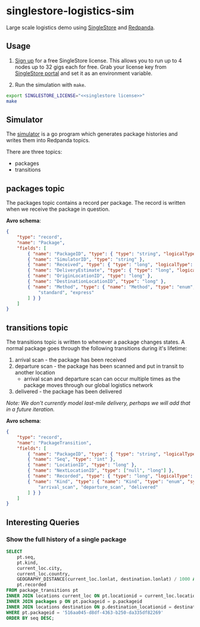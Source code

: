 # singlestore-logistics-sim

Large scale logistics demo using [SingleStore](https://singlestore.com) and [Redpanda](https://vectorized.io/).

## Usage

1. [Sign up](https://msql.co/2E8aBa2) for a free SingleStore license.
This allows you to run up to 4 nodes up to 32 gigs each for free. Grab your license key from [SingleStore portal](https://msql.co/3fZoxjO) and set it as an environment variable.

2. Run the simulation with `make`.

```bash
export SINGLESTORE_LICENSE="<<singlestore license>>"
make
```

## Simulator

The [simulator](simulator) is a go program which generates package histories and writes them into Redpanda topics.

There are three topics:
 - packages
 - transitions

## packages topic

The packages topic contains a record per package. The record is written when we receive the package in question.

**Avro schema**:

```json
{
    "type": "record",
    "name": "Package",
    "fields": [
        { "name": "PackageID", "type": { "type": "string", "logicalType": "uuid" } },
        { "name": "SimulatorID", "type": "string" },
        { "name": "Received", "type": { "type": "long", "logicalType": "timestamp-millis" } },
        { "name": "DeliveryEstimate", "type": { "type": "long", "logicalType": "timestamp-millis" } },
        { "name": "OriginLocationID", "type": "long" },
        { "name": "DestinationLocationID", "type": "long" },
        { "name": "Method", "type": { "name": "Method", "type": "enum", "symbols": [
            "standard", "express"
        ] } }
    ]
}
```

## transitions topic

The transitions topic is written to whenever a package changes states. A normal package goes through the following transitions during it's lifetime:

1. arrival scan - the package has been received
2. departure scan - the package has been scanned and put in transit to another location
    * arrival scan and departure scan can occur multiple times as the package moves through our global logistics network
3. delivered - the package has been delivered

*Note: We don't currently model last-mile delivery, perhaps we will add that in a future iteration.*

**Avro schema**:

```json
{
    "type": "record",
    "name": "PackageTransition",
    "fields": [
        { "name": "PackageID", "type": { "type": "string", "logicalType": "uuid" } },
        { "name": "Seq", "type": "int" },
        { "name": "LocationID", "type": "long" },
        { "name": "NextLocationID", "type": ["null", "long"] },
        { "name": "Recorded", "type": { "type": "long", "logicalType": "timestamp-millis" } },
        { "name": "Kind", "type": { "name": "Kind", "type": "enum", "symbols": [
            "arrival_scan", "departure_scan", "delivered"
        ] } }
    ]
}
```

## Interesting Queries

### Show the full history of a single package

```sql
SELECT
    pt.seq,
    pt.kind,
    current_loc.city,
    current_loc.country,
    GEOGRAPHY_DISTANCE(current_loc.lonlat, destination.lonlat) / 1000 AS distance_to_destination,
    pt.recorded
FROM package_transitions pt
INNER JOIN locations current_loc ON pt.locationid = current_loc.locationid
INNER JOIN packages p ON pt.packageid = p.packageid
INNER JOIN locations destination ON p.destination_locationid = destination.locationid
WHERE pt.packageid = '516aa045-d8df-4363-b250-da335df82269'
ORDER BY seq DESC;
```